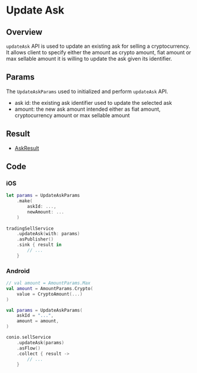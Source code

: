 # Update Ask

## Overview

`updateAsk` API is used to update an existing ask for selling a cryptocurrency. It allows client to specify either the amount as crypto amount, fiat amount or max sellable amount it is willing to update the ask given its identifier.

## Params

The `UpdateAskParams` used to initialized and perform `updateAsk` API.

- ask id: the existing ask identifier used to update the selected ask
- amount: the new ask amount intended either as fiat amount, cryptocurrency amount or max sellable amount

## Result

- [AskResult](AskResult.md)

## Code

### iOS
```swift
let params = UpdateAskParams
    .make(
        askId: ..., 
        newAmount: ...
    )
    
tradingSellService
    .updateAsk(with: params)
    .asPublisher()
    .sink { result in
        // ...
    }
```

### Android
```kotlin
// val amount = AmountParams.Max
val amount = AmountParams.Crypto(
    value = CryptoAmount(...)
)

val params = UpdateAskParams(
    askId = "...",
    amount = amount,
)

conio.sellService
    .updateAsk(params)
    .asFlow()
    .collect { result ->
        // ...
    }
```